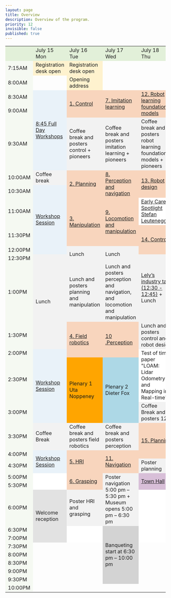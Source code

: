 ```yaml
---
layout: page
title: Overview
description: Overview of the program.
priority: 12
invisible: false
published: true
---
```





<table class="schedule" cellspacing="0" border="0">
       <tr>
              <td style="width: 5em; border: none; background-color: #E2F0D9;"></td>
              <td style="width: 17%; background-color: #E2F0D9;">July 15<br>Mon</td>
              <td style="width: 17%; background-color: #E2F0D9;">July 16<br>Tue</td>
              <td style="width: 17%; background-color: #E2F0D9;">July 17<br>Wed</td>
              <td style="width: 17%; background-color: #E2F0D9;">July 18<br>Thu</td>
              <td style="width: 17%; background-color: #E2F0D9;">July 19<br>Fri</td>
       </tr>
       <tr>
              <td style="background-color: #E2F0D950;">7:15AM</td>
              <td style="background-color: #FFD96650;">Registration desk open</td>
              <td style="background-color: #FFD96650;">Registration desk open</td>
       </tr>
       <tr>
              <td style="background-color: #E2F0D950;">8:00AM</td>
              <td style="box-shadow: none;"></td>
              <td style="background-color: #FFD96650;">Opening address</td>
       </tr>
       <tr>
              <td style="background-color: #E2F0D950;">8:30AM</td>
              <td rowspan=3 style="background-color: #BDD7EE50;"><a href="{{ site.baseurl }}/program/workshops#monday-july-10">8:45 Full Day Workshops</a></td>
              <td rowspan=2 style="background-color: #ED7D3150;"><a href="{{ site.baseurl }}/program/papersession?session=1.%20Control">1. Control</a></td>
              <td rowspan=2 style="background-color: #ED7D3150;"><a href="{{ site.baseurl }}/program/papersession?session=7.%20Imitation%20learning">7. Imitation learning</a></td>
              <td rowspan=2 style="background-color: #ED7D3150;"><a href="{{ site.baseurl }}/program/papersession?session=12.%20Robot%20learning%20foundation%20models">12. Robot learning foundation models</a></td>
              <td rowspan=2 style="background-color: #ED7D3150;"><a href="{{ site.baseurl }}/program/papersession?session=16.%20Manipulation">16. Manipulation</a></td>
       </tr>
       <tr>
              <td style="background-color: #E2F0D950;">9:00AM</td>
              </tr>
       <tr>
              <td style="background-color: #E2F0D950;">9:30AM</td>
              <td style="background-color: #D9D9D950;">Coffee break and posters control + pioneers</td>
              <td style="background-color: #D9D9D950;">Coffee break and posters imitation learning + pioneers</td>
              <td style="background-color: #D9D9D950;">Coffee break and posters robot learning foundation models + pioneers</td>
              <td style="background-color: #D9D9D950;">Coffee break and posters manipulation</td>  
       </tr>
       <tr>
              <td style="background-color: #E2F0D950;">10:00AM</td>
              <td style="background-color: #D9D9D950;">Coffee break</td>
              <td rowspan=2 style="background-color: #ED7D3150;"><a href="{{ site.baseurl }}/program/papersession?session=2.%20Planning">2. Planning</a></td>
              <td rowspan=2 style="background-color: #ED7D3150;"><a href="{{ site.baseurl }}/program/papersession?session=8.%20Perception%20and%20navigation">8. Perception and navigation</a></td>
              <td rowspan=2 style="background-color: #ED7D3150;"><a href="{{ site.baseurl }}/program/papersession?session=13.%20Robot%20design">13. Robot design</a></td>
              <td rowspan=2 style="background-color: #ED7D3150;"><a href="{{ site.baseurl }}/program/papersession?session=17.%20Imitation%20learning">17. Imitation learning</a></td>
       </tr>
       <tr>
              <td style="background-color: #E2F0D950;">10:30AM</td>
              <td rowspan=4 style="background-color: #BDD7EE50;"><a href="{{ site.baseurl }}/program/workshops#monday-july-10">Workshop Session</a></td>
       </tr>
       <tr>
              <td style="background-color: #E2F0D950;">11:00AM</td>
            <td rowspan=2 style="background-color: #ED7D3150;"><a href="{{ site.baseurl }}/program/papersession?session=3.%20Manipulation">3. Manipulation</a></td>
            <td rowspan=2 style="background-color: #ED7D3150;"><a href="{{ site.baseurl }}/program/papersession?session=9.%20Locomotion%20and%20manipulation">9. Locomotion and manipulation</a></td>
            <td rowspan=1 style="background-color: #FFFFFF;"><a href="{{ site.baseurl }}/program/papersession?session=10.%20Perception">Early Career Spotlight Stefan Leutenegger</a></td>
            <td rowspan=1 style="background-color: #D9D9D950;"><a href="{{ site.baseurl }}/program/papersession?session=17.%20Imitation%20learning">Poster imitation learning</a></td>
       </tr>
       <tr>
              <td style="background-color: #E2F0D950;">11:30PM</td>
               <td rowspan=2 style="background-color: #ED7D3150;"><a href="{{ site.baseurl }}/program/papersession?session=14.%20Control">14. Control</a></td>
              <td rowspan=1 style="background-color: #FFFF00;"><a> 11:45 Paper Awards and Closing</a></td>
       </tr>
       <tr>
              <td style="background-color: #E2F0D950;">12:00PM</td>
              <td rowspan=2 style="background-color: #D9D9D950;">Lunch</td>
              <td rowspan=2 style="background-color: #D9D9D950;">Lunch</td>
              <td rowspan=3 style="background-color: #D9D9D950;">Lunch</td>
       </tr>
       <tr>
              <td style="background-color: #E2F0D950;">12:30PM</td>
              <td rowspan=3 style="background-color: #D9D9D950;">Lunch</td>
              <td rowspan=2 style="background-color: #D9D9D950;"><a href="https://drive.google.com/file/d/1_GsxKSjMqMQl54fP76FdZLjk2O6sLuap/view?usp=drive_link">Lely’s industry talk (12:30 - 12:45)</a> + Lunch</td>
              </tr>
       <tr>
              <td style="background-color: #E2F0D950;">1:00PM</td>
              <td rowspan=1 style="background-color: #D9D9D950;">Lunch and posters planning and manipulation</td>
              <td rowspan=1 style="background-color: #D9D9D950;">Lunch and posters perception and navigation, and locomotion and manipulation</td>
              </tr>              
       <tr>
              <td style="background-color: #E2F0D950;">1:30PM</td>
              <td rowspan=2 style="background-color: #ED7D3150;"><a href="{{ site.baseurl }}/program/papersession?session=4.%Field robotics">4. Field robotics</a></td>
              <td rowspan=2 style="background-color: #ED7D3150;"><a href="{{ site.baseurl }}/program/papersession?session=10.%20Perception">10 .Perception</a></td>
              <td style="background-color: #D9D9D950;"> Lunch and posters control and robot design</td>
              <td rowspan=4 style="background-color: #BDD7EE50;"><a href="{{ site.baseurl }}/program/workshops#friday-july-14">Half-day workshops</a></td>
       </tr>
       <tr>
              <td style="background-color: #E2F0D950;">2:00PM</td>
               <td rowspan=3 style="background-color: #BDD7EE50;"><a href="{{ site.baseurl }}/program/workshops#monday-july-10">Workshop Session</a></td>
               <td rowspan=2 style="background-color: #FFFFFF;"><a>Test of time paper "LOAM: Lidar Odometry and Mapping in Real-time"</a></td>
              </tr>
       <tr>
              <td style="background-color: #E2F0D950;">2:30PM</td>
              <td rowspan=2 style="background-color: #FFA500;">Plenary 1 Uta Noppeney</td>
              <td rowspan=2 style="background-color: #ADD8E6;">Plenary 2 Dieter Fox</td>
              </tr>
       <tr>
              <td style="background-color: #E2F0D950;">3:00PM</td>
              <td style="background-color: #D9D9D950;">Coffee Break and posters 12</td>
       </tr>
       <tr>
              <td style="background-color: #E2F0D950;">3:30PM</td>
              <td style="background-color: #D9D9D950;">Coffee Break</td>
              <td style="background-color: #D9D9D950;">Coffee break and posters field robotics</td>
              <td style="background-color: #D9D9D950;">Coffee break and posters perception</td>
              <td rowspan=2 style="background-color: #ED7D3150;"><a href="{{ site.baseurl }}/program/papersession?session=15.%20Planning">15. Planning</a></td>
              <td style="background-color: #D9D9D950;">Coffee Break</td>
       </tr>
       <tr>
              <td style="background-color: #E2F0D950;">4:00PM</td>
              <td rowspan=2 style="background-color: #BDD7EE50;"><a href="{{ site.baseurl }}/program/workshops#monday-july-10">Workshop Session</a></td>
              <td rowspan=2 style="background-color: #ED7D3150;"><a href="{{ site.baseurl }}/program/papersession?session=5.%20HRI">5. HRI</a></td>
              <td rowspan=2 style="background-color: #ED7D3150;"><a href="{{ site.baseurl }}/program/papersession?session=11.%20Navigation">11. Navigation</a></td>
              <td rowspan=4 style="background-color: #BDD7EE50;"><a href="{{ site.baseurl }}/program/workshops#monday-july-10">Workshop Session</a></td>
       </tr>
       <tr>
              <td style="background-color: #E2F0D950;">4:30PM</td>
              <td style="background-color: #D9D9D950;">Poster planning</td>
              </tr>
       <tr>
              <td style="background-color: #E2F0D950;">5:00PM</td>
              <td rowspan=2 style="background-color: #FFFFFF;"><a></a></td>
              <td rowspan=2 style="background-color: #ED7D3150;"><a href="{{ site.baseurl }}/program/papersession?session=6.%20Grasping">6. Grasping</a></td>
              <td rowspan=3 style="background-color: #D9D9D950;">Poster navigation 5:00 pm – 5:30 pm + Museum opens 5:00 pm – 6:30 pm</td>
              <td rowspan=2 style="background-color: #D8BFD8;"><a href="{{ site.baseurl }}/program/papersession?session=3.%20Self-supervision%20and%20RL%20for%20Manipulation&c1=Joseph%20Lim&c2=Jens%20Kober&c1a=KAIST&c2a=TU%20Delft">Town Hall</a></td>
              </tr>
       <tr>
              <td style="background-color: #E2F0D950;">5:30PM</td>
              </tr>
       <tr>
              <td style="background-color: #E2F0D950;">6:00PM</td>
              <td rowspan=3 style="background-color: #A6A6A650;">Welcome reception<br></td>
              <td rowspan=1 style="background-color: #D9D9D950;">Poster HRI and grasping<br></td>
              <td rowspan=1 style="background-color: #FFFFFF;"><a></a></td>
              <td rowspan=1 style="background-color: #FFFFFF;"><a></a></td>
       </tr>
       <tr>
              <td style="background-color: #E2F0D950;">6:30PM</td>
              <td rowspan=1 style="background-color: #FFFFFF;"><a></a></td>
              <td rowspan=7 style="background-color: #D3D3D3;"><a>Banqueting start at 6:30 pm  – 10:00 pm</a></td>
              <td rowspan=1 style="background-color: #FFFFFF;"><a></a></td>
              <td rowspan=1 style="background-color: #FFFFFF;"><a></a></td>
       </tr>
       <tr>
              <td style="background-color: #E2F0D950;">7:00PM</td>
              <td rowspan=1 style="background-color: #FFFFFF;"><a></a></td>
              <td rowspan=1 style="background-color: #FFFFFF;"><a></a></td>
              <td rowspan=1 style="background-color: #FFFFFF;"><a></a></td>
       </tr>
       <tr>
              <td style="background-color: #E2F0D950;">7:30PM</td>
       </tr>
       <tr>
              <td style="background-color: #E2F0D950;">8:00PM</td>
       </tr>
       <tr>
              <td style="background-color: #E2F0D950;">8:30PM</td>
       </tr>
       <tr>
              <td style="background-color: #E2F0D950;">9:00PM</td>
       </tr>
       <tr>
              <td style="background-color: #E2F0D950;">9:30PM</td>
       </tr>
       <tr>
              <td style="background-color: #E2F0D950;">10:00PM</td>
       </tr>
</table>



